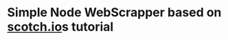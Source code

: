 # Simple Node WebScrapper based on [scotch.io](https://scotch.io/tutorials/scraping-the-web-with-node-j)s tutorial
